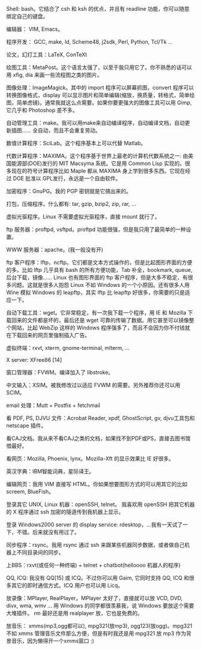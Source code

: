 
Shell: bash。它结合了 csh 和 ksh 的优点，并且有 readline 功能，你可以随意绑定自己的键盘。

编辑器： VIM, Emacs。

程序开发： GCC, make, ld, Scheme48, j2sdk, Perl, Python, Tcl/Tk ...

论文，幻灯工具：LaTeX, ConTeXt

绘图工具：MetaPost。这个语言太强了，以至于我只用它了。你不熟悉的话可以用 xfig, dia 来画一些流程图之类的图片。

图像处理：ImageMagick。其中的 import 程序可以屏幕抓图，convert 程序可以转换图像格式，display 可以显示图片和简单编辑(缩放，换质量，转格式，简单绘图，简单虑镜)。通常我就这么点需要。如果你要更强大的图像工具可以用 Gimp, 它几乎和 Photoshop 差不多。

自动管理工具：make。我可以用make来自动编译程序，自动编译文档，自动更新插图…… 全自动，而且不会重复劳动。

数值计算程序：SciLab。这个程序基本上可以代替 Matlab。

代数计算程序：MAXIMA。这个程序基于世界上最老的计算机代数系统之一: 由美国能源部(DOE)发行的 MIT Macsyma 系统。它是用 Common Lisp 实现的。很多现在的符号计算程序比如 Maple 都从 MAXIMA 身上学到很多东西。它现在经过 DOE 批准以 GPL发行，永远是一个自由软件。

加密程序：GnuPG。我的 PGP 密钥就是它搞出来的。

打包，压缩程序。什么都有: tar, gzip, bzip2, zip, rar, ...

虚拟光驱程序。Linux 不需要虚拟光驱程序，直接 mount 就行了。

ftp 服务器：proftpd, vsftpd。proftpd 功能很强，但是我只用了最简单的一种设置。

WWW 服务器：apache。(我一般没有开)

ftp 客户程序：lftp，ncftp。它们都是文本方式操作的，但是比起图形界面的方便的多。比如 lftp 几乎具有 bash 的所有方便功能，Tab 补全，bookmark, queue, 后台下载，镜像…… Linux 也有图形界面的 ftp 客户程序，但是大多不稳定，有很多问题。这就是很多人抱怨 Linux 不如 Windows 的一个小原因。还有很多人用 Wine 模拟 Windows 的 leapftp，其实 lftp 比 leapftp 好很多，你需要的只是适应一下。

自动下载工具：wget。它非常稳定，有一次我下载一个程序，用 IE 和 Mozilla 下载回来的文件都是坏的，最后还是 wget 可靠的传输了数据。用它甚至可以镜像整个网站，比起 WebZip 这样的 Windows 程序强多了，而且不会因为你不付钱就在下载回来的网页里强制插入广告。

虚拟终端：rxvt, xterm, gnome-terminal, mlterm, ...

X server: XFree86 [14]

窗口管理器：FVWM。编译加入了 libstroke。

中文输入：XSIM。被我修改过以适应 FVWM 的需要。另外推荐你还可以用 SCIM。

email 处理：Mutt + Postfix + fetchmail

看 PDF, PS, DJVU 文件：Acrobat Reader, xpdf, GhostScript, gv, djvu工具包和 netscape 插件。

看CAJ文档。我从来不看CAJ之类的文档，如果找不到PDF或PS，直接去图书馆借最好。

看网页：Mozilla, Phoenix, lynx。Mozilla-Xft 的显示效果比 IE 好很多。

英汉字典：IBM智能词典，星际译王。

编辑网页：我用 VIM 直接写 HTML。你如果想要图形方式的可以用其它的比如 screem, BlueFish。

登录其它 UNIX, Linux 机器：openSSH, telnet。 我喜欢用 openSSH 把其它机器的 X 程序通过 ssh 加密的隧道传到我机器上显示。

登录 Windows2000 server 的 display service: rdesktop，...我有一天试了一下，不错。后来就没有用过了。

同步程序：rsync。我用 rsync 通过 ssh 来跟某些机器同步数据，或者做自己机器上不同目录间的同步。

上BBS：rxvt(或任何一种终端) + telnet + chatbot(helloooo 机器人的程序)

QQ, ICQ: 我没有 QQ[15] 或 ICQ。不过你可以用 Gaim, 它同时支持 QQ, ICQ 和很多其它的即时通信方式。ICQ 用户也可以用 Licq。

放录像：MPlayer, RealPlayer。MPlayer 太好了，直接就可以放 VCD, DVD, divx, wma, wmv ... 用 Windows 的同学都很羡慕我，说 Windows 要放这个需要大堆插件。 rm 最好还是用 realplayer 放，它也是免费的。

放音乐： xmms(mp3,ogg都可以), mpg321(放mp3), ogg123(放ogg)。mpg321 不如 xmms 管理音乐文件那么方便，但是有时我还是用 mpg321 放 mp3 作为背景音乐，因为懒得开一个xmms窗口 :)
